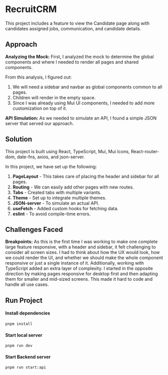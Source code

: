 # RecruitCRM

This project includes a feature to view the Candidate page along with candidates assigned jobs, communication, and candidate details.

## Approach

**Analyzing the Mock:** First, I analyzed the mock to determine the global components and where I needed to render all pages and shared components.

From this analysis, I figured out:
1. We will need a sidebar and navbar as global components common to all pages.
2. Children will render in the empty space.
3. Since I was already using Mui UI components, I needed to add more customization on top of it.

**API Simulation:** As we needed to simulate an API, I found a simple JSON server that served our approach.

## Solution

This project is built using React, TypeScript, Mui, Mui Icons, React-router-dom, date-fns, axios, and json-server.

In this project, we have set up the following:

1. **PageLayout** - This takes care of placing the header and sidebar for all pages.
2. **Routing** - We can easily add other pages with new routes.
3. **Tabs** - Created tabs with multiple variants.
4. **Theme** - Set up to integrate multiple themes.
5. **JSON-server** - To simulate an actual API.
6. **useFetch** - Added custom hooks for fetching data.
7. **eslint** - To avoid compile-time errors.

## Challenges Faced

**Breakpoints:** As this is the first time I was working to make one complete large feature responsive, with a header and sidebar, it felt challenging to consider all screen sizes. I had to think about how the UX would look, how we could render the UI, and whether we should make the whole component responsive or just a single instance of it. Additionally, working with TypeScript added an extra layer of complexity. I started in the opposite direction by making pages responsive for desktop first and then adapting them for smaller and mid-sized screens. This made it hard to code and handle all use cases.

## Run Project

#### Install dependencies 

```
pnpm install
```

#### Start local server

```
pnpm run dev
```

#### Start Backend server 

```
pnpm run start:api
```